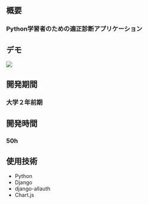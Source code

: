 ## 概要

### Python学習者のための適正診断アプリケーション

## デモ

[![](https://img.youtube.com/vi/L3517hibi7A/0.jpg)](https://www.youtube.com/watch?v=L3517hibi7A)

## 開発期間

### 大学２年前期

## 開発時間

### 50h

## 使用技術
- Python
- Django
- django-allauth
- Chart.js
